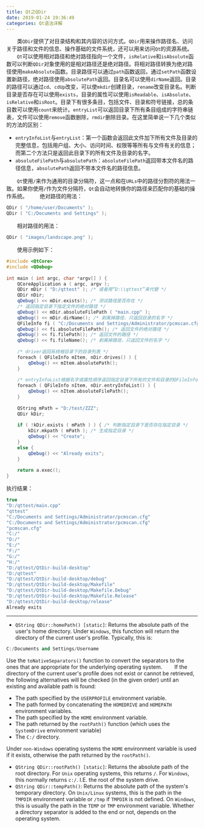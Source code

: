 ```yaml
---
title: Qt之QDir
date: 2019-01-24 19:36:49
categories: Qt语法详解
---
```

&emsp;&emsp;类`QDir`提供了对目录结构和其内容的访问方式。`QDir`用来操作路径名、访问关于路径和文件的信息、操作基础的文件系统，还可以用来访问`Qt`的资源系统。
&emsp;&emsp;`Qt`可以使用相对路径和绝对路径指向一个文件，`isRelative`和`isAbsolute`函数可以判断`QDir`对象使用的是相对路径还是绝对路径。将相对路径转换为绝对路径使用`makeAbsolute`函数。目录路径可以通过`path`函数返回，通过`setPath`函数设置新路径，绝对路径使用`absolutePath`返回。目录名可以使用`dirName`返回。目录的路径可以通过`cd`、`cdUp`改变，可以使`mkdir`创建目录，`rename`改变目录名。判断目录是否存在可以使用`exists`，目录的属性可以使用`isReadable`、`isAbsolute`、`isRelative`和`isRoot`。目录下有很多条目，包括文件、目录和符号链接，总的条目数可以使用`count`来统计。`entryList`可以返回目录下所有条目组成的字符串链表，文件可以使用`remove`函数删除，`rmdir`删除目录。在这里简单说一下几个类似的方法的区别：

- `entryInfoList`与`entryList`：第一个函数会返回此文件加下所有文件及目录的完整信息，包括用户组、大小、访问时间、权限等等所有与文件有关的信息；而第二个方法只是返回此目录下的所有文件及目录的名字。
- `absoluteFilePath`与`absolutePath`：`absoluteFilePath`返回带本文件名的路径信息，`absolutePath`返回不带本文件名的路径信息。

&emsp;&emsp;`Qt`使用`/`来作为通用的目录分隔符，这一点和在`URLs`中的路径分割符的用法一致。如果你使用`/`作为文件分隔符，`Qt`会自动地转换你的路径来匹配你的基础的操作系统。
&emsp;&emsp;绝对路径的用法：

``` cpp
QDir ( "/home/user/Documents" );
QDir ( "C:/Documents and Settings" );
```

&emsp;&emsp;相对路径的用法：

``` cpp
QDir ( "images/landscape.png" );
```

&emsp;&emsp;使用示例如下：

``` cpp
#include <QtCore>
#include <QDebug>
​
int main ( int argc, char *argv[] ) {
    QCoreApplication a ( argc, argv );
    QDir mDir ( "D:/qttest" ); /* 或者用“D:\\qttest”来代替 */
    QDir nDir;
    qDebug() << mDir.exists(); /* 测试路径是否存在 */
    /* 返回指定目录下指定文件的绝对路径 */
    qDebug() << mDir.absoluteFilePath ( "main.cpp" );
    qDebug() << mDir.dirName(); /* 剥离掉路径，只返回目录的名字 */
    QFileInfo fi ( "C:/Documents and Settings/Administrator/pcmscan.cfg" );
    qDebug() << fi.absoluteFilePath(); /* 返回文件的绝对路径 */
    qDebug() << fi.filePath(); /* 返回文件的路径 */
    qDebug() << fi.fileName(); /* 剥离掉路径，只返回文件的名字 */
​
    /* driver返回系统根目录下的目录列表 */
    foreach ( QFileInfo mItem, nDir.drives() ) {
        qDebug() << mItem.absolutePath();
    }
​
    /* entryInfoList根据名字或属性顺序返回指定目录下所有的文件和目录的QFileInfo对象 */
    foreach ( QFileInfo nItem, nDir.entryInfoList() ) {
        qDebug() << nItem.absoluteFilePath();
    }
​
    QString mPath = "D:/test/ZZZ";
    QDir kDir;
​
    if ( !kDir.exists ( mPath ) ) { /* 判断指定目录下是否存在指定目录 */
        kDir.mkpath ( mPath ); /* 生成指定目录 */
        qDebug() << "Create";
    }
    else {
        qDebug() << "Already exits";
    }
​
    return a.exec();
}
```

执行结果：

``` cpp
true
"D:/qttest/main.cpp"
"qttest"
"C:/Documents and Settings/Administrator/pcmscan.cfg"
"C:/Documents and Settings/Administrator/pcmscan.cfg"
"pcmscan.cfg"
"C:/"
"D:/"
"E:/"
"F:/"
"G:/"
"H:/"
"D:/qttest/QtDir-build-desktop"
"D:/qttest"
"D:/qttest/QtDir-build-desktop/debug"
"D:/qttest/QtDir-build-desktop/Makefile"
"D:/qttest/QtDir-build-desktop/Makefile.Debug"
"D:/qttest/QtDir-build-desktop/Makefile.Release"
"D:/qttest/QtDir-build-desktop/release"
Already exits
```

---

- `QString QDir::homePath() [static]`: Returns the absolute path of the user's home directory. Under `Windows`, this function will return the directory of the current user's profile. Typically, this is:

``` cpp
C:/Documents and Settings/Username
```

Use the `toNativeSeparators()` function to convert the separators to the ones that are appropriate for the underlying operating system.
&emsp;&emsp;If the directory of the current user's profile does not exist or cannot be retrieved, the following alternatives will be checked (in the given order) until an existing and available path is found:

- The path specified by the `USERPROFILE` environment variable.
- The path formed by concatenating the `HOMEDRIVE` and `HOMEPATH` environment variables.
- The path specified by the `HOME` environment variable.
- The path returned by the `rootPath()` function (which uses the `SystemDrive` environment variable)
- The `C:/` directory.

Under `non-Windows` operating systems the `HOME` environment variable is used if it exists, otherwise the path returned by the `rootPath()`.

- `QString QDir::rootPath() [static]`: Returns the absolute path of the root directory. For `Unix` operating systems, this returns `/`. For `Windows`, this normally returns `c:/`. I.E. the root of the system drive.
- `QString QDir::tempPath()`: Returns the absolute path of the system's temporary directory. On `Unix/Linux` systems, this is the path in the `TMPDIR` environment variable or `/tmp` if `TMPDIR` is not defined. On `Windows`, this is usually the path in the `TEMP` or `TMP` environment variable. Whether a directory separator is added to the end or not, depends on the operating system.